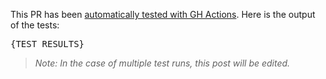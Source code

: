 This PR has been [automatically tested with GH Actions](https://github.com/SysBioChalmers/GECKO/actions/runs/{GH_ACTION_RUN}). Here is the output of the tests:

<pre>
{TEST_RESULTS}
</pre>

> _Note: In the case of multiple test runs, this post will be edited._
